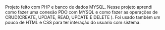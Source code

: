 Projeto feito com PHP e banco de dados MYSQL. Nesse projeto aprendi como fazer uma conexão PDO com MYSQL e como fazer as operações de CRUD(CREATE, UPDATE, READ, UPDATE E DELETE ). Foi usado também um pouco de HTML e CSS para ter interação do usuario com sistema. 